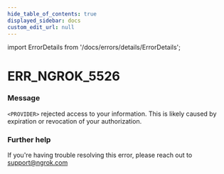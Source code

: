 ```yaml
---
hide_table_of_contents: true
displayed_sidebar: docs
custom_edit_url: null
---
```


import ErrorDetails from '/docs/errors/details/ErrorDetails';

# ERR_NGROK_5526

### Message
`<PROVIDER>` rejected access to your information. This is likely caused by expiration or revocation of your authorization.

### Further help
If you're having trouble resolving this error, please reach out to [support@ngrok.com](mailto:support@ngrok.com?subject=Help%20with%20ERR_NGROK_5526)

<ErrorDetails error='err_ngrok_5526' />
